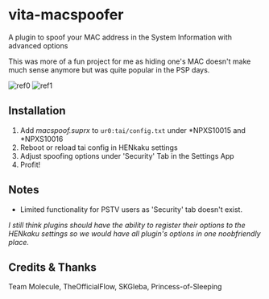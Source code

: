 # vita-macspoofer
A plugin to spoof your MAC address in the System Information with advanced options

This was more of a fun project for me as hiding one's MAC doesn't make much sense anymore but was quite popular in the PSP days. 

![ref0](https://github.com/Freakler/vita-macspoofer/raw/master/capture_000.jpg)
![ref1](https://github.com/Freakler/vita-macspoofer/capture_001.jpg)

## Installation
1) Add *macspoof.suprx* to `ur0:tai/config.txt` under \*NPXS10015 and \*NPXS10016
2) Reboot or reload tai config in HENkaku settings
3) Adjust spoofing options under 'Security' Tab in the Settings App
4) Profit!


## Notes
 - Limited functionality for PSTV users as 'Security' tab doesn't exist.
 
*I still think plugins should have the ability to register their options to the HENkaku settings so we would have all plugin's options in one noobfriendly place.*

  
## Credits & Thanks
Team Molecule, TheOfficialFlow, SKGleba, Princess-of-Sleeping
